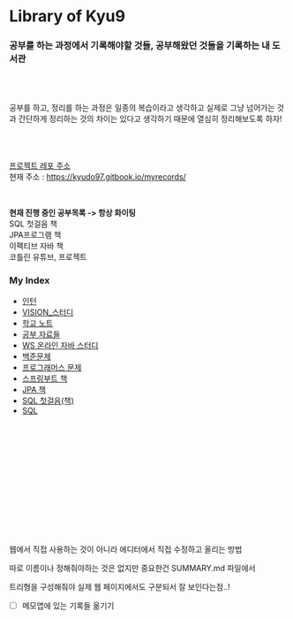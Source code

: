 # **Library of Kyu9**
### 공부를 하는 과정에서 기록해야할 것들, 공부해왔던 것들을 기록하는 내 도서관

<br><br><br>
공부를 하고, 정리를 하는 과정은 일종의 복습이라고 생각하고 실제로 그냥 넘어가는 것과 간단하게 정리하는 것의 차이는 있다고 생각하기 때문에 열심히 정리해보도록 하자!

<br><br><br>
[프로젝트 레포 주소](https://github.com/kyu9/MyBook)
<br>
현재 주소 : https://kyudo97.gitbook.io/myrecords/

<br>

**현재 진행 중인 공부목록 -> 항상 화이팅**<br>
SQL 첫걸음 책<br>
JPA프로그램 책<br>
이펙티브 자바 책<br>
코틀린 유튜브, 프로젝트<br>

### My Index
* [인턴](Intern_Study/README.md)
* [VISION\_스터디](vision\_study/README.md)
* [학교 노트](school\_note/README.md)
* [공부 자료들](undefined.md)
* [WS 온라인 자바 스터디](WhiteShip_Java_Study/README.md)
* [백준문제](baekjoon/README.md)
* [프로그래머스 문제](programmers/README.md)
* [스프링부트 책](SpringBoot_AWS_Book/README.md)
* [JPA 책](Java_ORM_JPA_Book/README.md)
* [SQL 첫걸음(책)](sql\_book/README.md)
* [SQL](SQL_Example/README.md)


<br><br><br><br><br><br><br><br><br><br><br><br>

웹에서 직접 사용하는 것이 아니라 에디터에서 직접 수정하고 올리는 방법

따로 이름이나 정해줘야하는 것은 없지만 중요한건 SUMMARY.md 파일에서

트리형을 구성해줘야 실제 웹 페이지에서도 구분되서 잘 보인다는점..!


* [ ]  메모앱에 있는 기록들 옮기기
